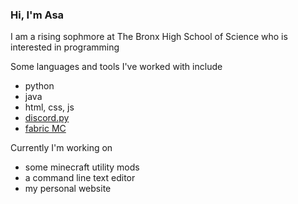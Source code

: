 ### Hi, I'm Asa

I am a rising sophmore at The Bronx High School of Science who is interested in programming

Some languages and tools I've worked with include
- python
- java
- html, css, js
- [discord.py](https://github.com/Rapptz/discord.py)
- [fabric MC](https://github.com/FabricMC)

Currently I'm working on
- some minecraft utility mods
- a command line text editor
- my personal website
